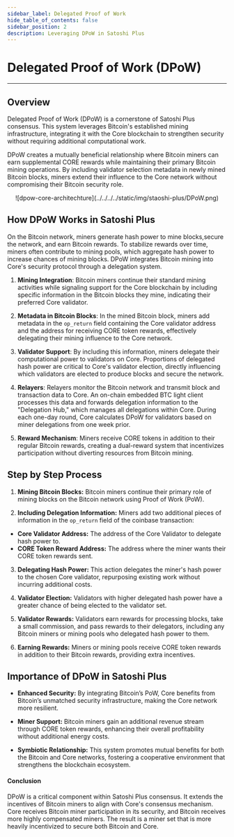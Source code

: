 ```yaml
---
sidebar_label: Delegated Proof of Work
hide_table_of_contents: false
sidebar_position: 2
description: Leveraging DPoW in Satoshi Plus
---
```


# Delegated Proof of Work (DPoW)
---

## Overview

Delegated Proof of Work (DPoW) is a cornerstone of Satoshi Plus consensus. This system leverages Bitcoin's established mining infrastructure, integrating it with the Core blockchain to strengthen security without requiring additional computational work.

DPoW creates a mutually beneficial relationship where Bitcoin miners can earn supplemental CORE rewards while maintaining their primary Bitcoin mining operations. By including validator selection metadata in newly mined Bitcoin blocks, miners extend their influence to the Core network without compromising their Bitcoin security role.

<p align="center">
![dpow-core-architechture](../../../../static/img/staoshi-plus/DPoW.png)
</p>

## How DPoW Works in Satoshi Plus

On the Bitcoin network, miners generate hash power to mine blocks,secure the network, and earn Bitcoin rewards. To stabilize rewards over time, miners often contribute to mining pools, which aggregate hash power to increase chances of mining blocks. DPoW integrates Bitcoin mining into Core's security protocol through a delegation system.

1. **Mining Integration**: Bitcoin miners continue their standard mining activities while signaling support for the Core blockchain by including specific information in the Bitcoin blocks they mine, indicating their preferred Core validator.

2. **Metadata in Bitcoin Blocks**: In the mined Bitcoin block, miners add metadata in the `op_return` field containing the Core validator address and the address for receiving CORE token rewards, effectively delegating their mining influence to the Core network.

3. **Validator Support**: By including this information, miners delegate their computational power to validators on Core. Proportions of delegated hash power are critical to Core's validator election, directly influencing which validators are elected to produce blocks and secure the network.

4. **Relayers**: Relayers monitor the Bitcoin network and transmit block and transaction data to Core. An on-chain embedded BTC light client processes this data and forwards delegation information to the "Delegation Hub," which manages all delegations within Core. During each one-day round, Core calculates DPoW for validators based on miner delegations from one week prior.

5. **Reward Mechanism**: Miners receive CORE tokens in addition to their regular Bitcoin rewards, creating a dual-reward system that incentivizes participation without diverting resources from Bitcoin mining.


## Step by Step Process

1. **Mining Bitcoin Blocks:** Bitcoin miners continue their primary role of mining blocks on the Bitcoin network using Proof of Work (PoW).

2. **Including Delegation Information:** Miners add two additional pieces of information in the `op_return` field of the coinbase transaction:
  * **Core Validator Address:** The address of the Core Validator to delegate hash power to.
  * **CORE Token Reward Address:** The address where the miner wants their CORE token rewards sent.

3. **Delegating Hash Power:** This action delegates the miner's hash power to the chosen Core validator, repurposing existing work without incurring additional costs.

4. **Validator Election:** Validators with higher delegated hash power have a greater chance of being elected to the validator set.

5. **Validator Rewards:** Validators earn rewards for processing blocks, take a small commission, and pass rewards to their delegators, including any Bitcoin miners or mining pools who delegated hash power to them.

6. **Earning Rewards:** Miners or mining pools receive CORE token rewards in addition to their Bitcoin rewards, providing extra incentives.


## Importance of DPoW in Satoshi Plus

* **Enhanced Security:** By integrating Bitcoin’s PoW, Core benefits from Bitcoin’s unmatched security infrastructure, making the Core network more resilient.

* **Miner Support:** Bitcoin miners gain an additional revenue stream through CORE token rewards, enhancing their overall profitability without additional energy costs.

* **Symbiotic Relationship:** This system promotes mutual benefits for both the Bitcoin and Core networks, fostering a cooperative environment that strengthens the blockchain ecosystem.

#### **Conclusion**

DPoW is a critical component within Satoshi Plus consensus. It extends the incentives of Bitcoin miners to align with Core's consensus mechanism. Core receives Bitcoin miner participation in its security, and Bitcoin receives more highly compensated miners. The result is a miner set that is more heavily incentivized to secure both Bitcoin and Core.